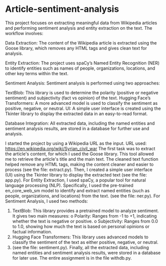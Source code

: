 # Article-sentiment-analysis
 
This project focuses on extracting meaningful data from Wikipedia articles and performing sentiment analysis and entity extraction on the text. The workflow involves:

Data Extraction: The content of the Wikipedia article is extracted using the Goose library, which removes any HTML tags and gives clean text for analysis.

Entity Extraction: The project uses spaCy’s Named Entity Recognition (NER) to identify entities such as names of people, organizations, locations, and other key terms within the text.

Sentiment Analysis: Sentiment analysis is performed using two approaches:

TextBlob: This library is used to determine the polarity (positive or negative sentiment) and subjectivity (fact vs opinion) of the text.
Hugging Face’s Transformers: A more advanced model is used to classify the sentiment as positive, negative, or neutral.
UI: A simple user interface is created using the Tkinter library to display the extracted data in an easy-to-read format.

Database Integration: All extracted data, including the named entities and sentiment analysis results, are stored in a database for further use and analysis.

I started the project by using a Wikipedia URL as the input.
URL used: https://en.wikipedia.org/wiki/Syrian_civil_war
The first task was to extract the article's content, for which I used the Goose library. This tool allowed me to retrieve the article's title and the main text. The cleaned text function helped remove any HTML tags, making the content cleaner and easier to process (see the file: extract.py).
Then, I created a simple user interface (UI) using the Tkinter library to display the extracted text (see the file: app.py).
For Entity Extraction, I used spaCy, a popular tool for natural language processing (NLP). Specifically, I used the pre-trained en_core_web_sm model to identify and extract named entities (such as people, organizations, and locations) from the text. (see the file: ner.py).
For Sentiment Analysis, I used two methods:
1.	TextBlob: This library provides a pretrained model to analyze sentiment. It gives two main measures:
o	Polarity: Ranges from -1 to +1, indicating whether the text is negative or positive.
o	Subjectivity: Ranges from 0.0 to 1.0, showing how much the text is based on personal opinions or factual information.
2.	Hugging Face Transformers: This library uses advanced models to classify the sentiment of the text as either positive, negative, or neutral.
3.	(see the file: sentiment.py).
Finally, all the extracted data, including named entities and sentiment analysis results, were stored in a database for later use.
The entire assignment is in the file withdb.py.
